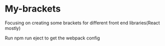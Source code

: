 # My-brackets
Focusing on creating some brackets for different front end libraries(React mostly)

Run npm run eject to get the webpack config